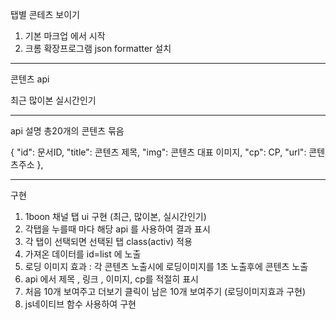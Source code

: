 탭별 콘테츠 보이기

1. 기본 마크업 에서 시작
2. 크롬 확장프로그램 json formatter 설치


---------------------------------------


콘텐츠 api

최근
많이본
실시간인기

------------------------------------------------------

api 설명
총20개의 콘텐츠 묶음

 {
    "id": 문서ID,
    "title": 콘텐츠 제목,
    "img": 콘텐츠 대표 이미지,
    "cp": CP,
    "url": 콘텐츠주소
  },
  
 
 
 ------------------------------------------------------------------
 
  구현
  1. 1boon 채널 탭 ui 구현 (최근, 많이본, 실시간인기)
  2. 각탭을 누를때 마다 해당 api 를 사용하여 결과 표시
  3. 각 탭이 선택되면 선택된 탭 class(activ) 적용
  4. 가져온 데이터를 id=list 에 노출
  5. 로딩 이미지 효과 : 각 콘텐츠 노출시에 로딩이미지를 1초 노출후에 콘텐츠 노출
  6. api 에서 제목 , 링크 , 이미지, cp를 적절히 표시
  7. 처음 10개 보여주고 더보기 클릭이 남은 10개 보여주기 (로딩이미지효과 구현)
  8. js네이티브 함수 사용하여 구현
  
